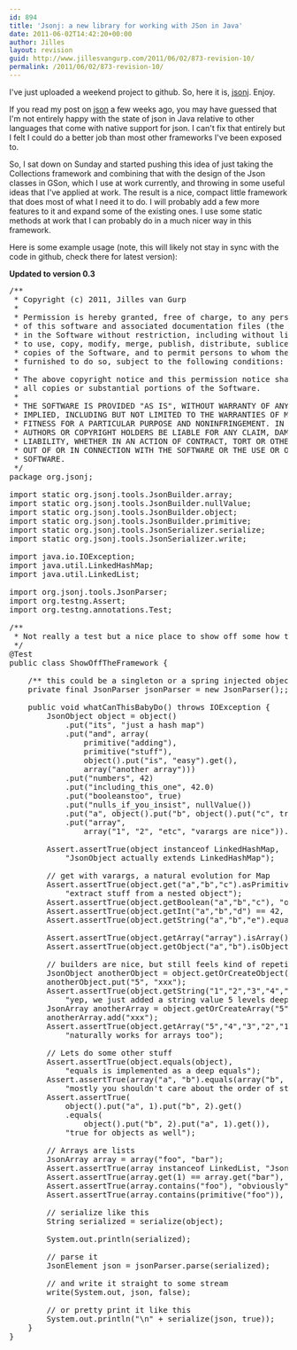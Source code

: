```yaml
---
id: 894
title: 'Jsonj: a new library for working with JSon in Java'
date: 2011-06-02T14:42:20+00:00
author: Jilles
layout: revision
guid: http://www.jillesvangurp.com/2011/06/02/873-revision-10/
permalink: /2011/06/02/873-revision-10/
---
```

I've just uploaded a weekend project to github. So, here it is, <a href=" https://github.com/jillesvangurp/jsonj">jsonj</a>. Enjoy.

If you read my post on <a href="http://www.jillesvangurp.com/2011/04/02/on-java-json-and-complexity/">json</a> a few weeks ago, you may have guessed that I'm not entirely happy with the state of json in Java relative to other languages that come with native support for json. I can't fix that entirely but I felt I could do a better job than most other frameworks I've been exposed to.

So, I sat down on Sunday and started pushing this idea of just taking the Collections framework and combining that with the design of the Json classes in GSon, which I use at work currently, and throwing in some useful ideas that I've applied at work. The result is a nice, compact little framework that does most of what I need it to do. I will probably add a few more features to it and expand some of the existing ones. I use some static methods at work that I can probably do in a much nicer way in this framework. 

<!--more-->

Here is some example usage (note, this will likely not stay in sync with the code in github, check there for latest version):

<strong>Updated to version 0.3</strong>

<pre lang="JAVA" line="1">
/**
 * Copyright (c) 2011, Jilles van Gurp
 *
 * Permission is hereby granted, free of charge, to any person obtaining a copy
 * of this software and associated documentation files (the "Software"), to deal
 * in the Software without restriction, including without limitation the rights
 * to use, copy, modify, merge, publish, distribute, sublicense, and/or sell
 * copies of the Software, and to permit persons to whom the Software is
 * furnished to do so, subject to the following conditions:
 *
 * The above copyright notice and this permission notice shall be included in
 * all copies or substantial portions of the Software.
 *
 * THE SOFTWARE IS PROVIDED "AS IS", WITHOUT WARRANTY OF ANY KIND, EXPRESS OR
 * IMPLIED, INCLUDING BUT NOT LIMITED TO THE WARRANTIES OF MERCHANTABILITY,
 * FITNESS FOR A PARTICULAR PURPOSE AND NONINFRINGEMENT. IN NO EVENT SHALL THE
 * AUTHORS OR COPYRIGHT HOLDERS BE LIABLE FOR ANY CLAIM, DAMAGES OR OTHER
 * LIABILITY, WHETHER IN AN ACTION OF CONTRACT, TORT OR OTHERWISE, ARISING FROM,
 * OUT OF OR IN CONNECTION WITH THE SOFTWARE OR THE USE OR OTHER DEALINGS IN THE
 * SOFTWARE.
 */
package org.jsonj;

import static org.jsonj.tools.JsonBuilder.array;
import static org.jsonj.tools.JsonBuilder.nullValue;
import static org.jsonj.tools.JsonBuilder.object;
import static org.jsonj.tools.JsonBuilder.primitive;
import static org.jsonj.tools.JsonSerializer.serialize;
import static org.jsonj.tools.JsonSerializer.write;

import java.io.IOException;
import java.util.LinkedHashMap;
import java.util.LinkedList;

import org.jsonj.tools.JsonParser;
import org.testng.Assert;
import org.testng.annotations.Test;

/**
 * Not really a test but a nice place to show off some how to use this.
 */
@Test
public class ShowOffTheFramework {

	/** this could be a singleton or a spring injected object, threadsafe of course. */
	private final JsonParser jsonParser = new JsonParser();;

	public void whatCanThisBabyDo() throws IOException {
		JsonObject object = object()
			.put("its", "just a hash map")
			.put("and", array(
				primitive("adding"),
				primitive("stuff"),
				object().put("is", "easy").get(),
				array("another array")))
			.put("numbers", 42)
			.put("including_this_one", 42.0)
			.put("booleanstoo", true)
			.put("nulls_if_you_insist", nullValue())
			.put("a", object().put("b", object().put("c", true).put("d", 42).put("e", "hi!").get()).get())
			.put("array",
				array("1", "2", "etc", "varargs are nice")).get();

		Assert.assertTrue(object instanceof LinkedHashMap, 
			"JsonObject actually extends LinkedHashMap");

		// get with varargs, a natural evolution for Map
		Assert.assertTrue(object.get("a","b","c").asPrimitive().asBoolean(), 
			"extract stuff from a nested object");
		Assert.assertTrue(object.getBoolean("a","b","c"), "or like this");
		Assert.assertTrue(object.getInt("a","b","d") == 42, "or an integer");
		Assert.assertTrue(object.getString("a","b","e").equals("hi!"), "or a string");

		Assert.assertTrue(object.getArray("array").isArray(), "works for arrays as well");
		Assert.assertTrue(object.getObject("a","b").isObject(), "and objects");

		// builders are nice, but still feels kind of repetitive
		JsonObject anotherObject = object.getOrCreateObject("1","2","3","4");
		anotherObject.put("5", "xxx");
		Assert.assertTrue(object.getString("1","2","3","4","5").equals("xxx"),
			"yep, we just added a string value 5 levels deep");
		JsonArray anotherArray = object.getOrCreateArray("5","4","3","2","1");
		anotherArray.add("xxx");
		Assert.assertTrue(object.getArray("5","4","3","2","1").contains("xxx"),
			"naturally works for arrays too");

		// Lets do some other stuff
		Assert.assertTrue(object.equals(object),
			"equals is implemented as a deep equals");
		Assert.assertTrue(array("a", "b").equals(array("b", "a")),
			"mostly you shouldn't care about the order of stuff in json");
		Assert.assertTrue(
			object().put("a", 1).put("b", 2).get()
			.equals(
				object().put("b", 2).put("a", 1).get()),
			"true for objects as well");

		// Arrays are lists
		JsonArray array = array("foo", "bar");
		Assert.assertTrue(array instanceof LinkedList, "JsonArray extends LinkedList");
		Assert.assertTrue(array.get(1) == array.get("bar"), "returns the same object");
		Assert.assertTrue(array.contains("foo"), "obviously");
		Assert.assertTrue(array.contains(primitive("foo")), "but this works as well");

		// serialize like this
		String serialized = serialize(object);

		System.out.println(serialized);

		// parse it
		JsonElement json = jsonParser.parse(serialized);

		// and write it straight to some stream
		write(System.out, json, false);

		// or pretty print it like this
		System.out.println("\n" + serialize(json, true));
	}
}
</pre>





